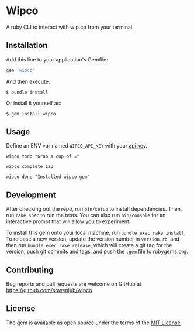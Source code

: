 # Wipco

A ruby CLI to interact with wip.co from your terminal.

## Installation

Add this line to your application's Gemfile:

```ruby
gem 'wipco'
```

And then execute:

    $ bundle install

Or install it yourself as:

    $ gem install wipco

## Usage

Define an ENV var named `WIPCO_API_KEY` with your [api key](https://wip.co/api).

`wipco todo "Grab a cup of ☕️"`

`wipco complete 123`

`wipco done "Installed wipco gem"`

## Development

After checking out the repo, run `bin/setup` to install dependencies. Then, run `rake spec` to run the tests. You can also run `bin/console` for an interactive prompt that will allow you to experiment.

To install this gem onto your local machine, run `bundle exec rake install`. To release a new version, update the version number in `version.rb`, and then run `bundle exec rake release`, which will create a git tag for the version, push git commits and tags, and push the `.gem` file to [rubygems.org](https://rubygems.org).

## Contributing

Bug reports and pull requests are welcome on GitHub at https://github.com/sowenjub/wipco.


## License

The gem is available as open source under the terms of the [MIT License](https://opensource.org/licenses/MIT).
